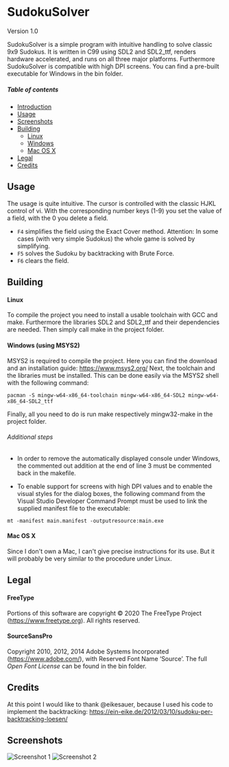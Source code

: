 # SudokuSolver

Version 1.0

SudokuSolver is a simple program with intuitive handling to solve classic 9x9 Sudokus. It is written in C99 using SDL2 and SDL2_ttf, renders hardware
accelerated, and runs on all three major platforms. Furthermore SudokuSolver is compatible with high DPI screens.
You can find a pre-built executable for Windows in the bin folder.

##### Table of contents
* [Introduction](#sudokusolver)
* [Usage](#usage)
* [Screenshots](#screenshots)
* [Building](#building)
  * [Linux](#linux)
  * [Windows](#windows-using-msys2)
  * [Mac OS X](#mac-os-x)
* [Legal](#legal)
* [Credits](#credits)

## Usage

The usage is quite intuitive. The cursor is controlled with the classic HJKL control of vi. With the corresponding number keys (1-9) you set the value of a field, with the 0 you delete a field.

* `F4` simplifies the field using the Exact Cover method. Attention: In some cases (with very simple Sudokus) the whole game is solved by simplifying.
* `F5` solves the Sudoku by backtracking with Brute Force.
* `F6` clears the field.

## Building

#### Linux

To compile the project you need to install a usable toolchain with GCC and make. Furthermore the libraries SDL2 and SDL2_ttf and their dependencies are needed. Then simply call make in the project folder.

#### Windows (using MSYS2)

MSYS2 is required to compile the project. Here you can find the download and an installation guide: https://www.msys2.org/
Next, the toolchain and the libraries must be installed. This can be done easily via the MSYS2 shell with the following command:

```pacman -S mingw-w64-x86_64-toolchain mingw-w64-x86_64-SDL2 mingw-w64-x86_64-SDL2_ttf```

Finally, all you need to do is run make respectively mingw32-make in the project folder.

###### Additional steps

* In order to remove the automatically displayed console under Windows, the commented out addition at the end of line 3 must be commented back in the makefile.

* To enable support for screens with high DPI values and to enable the visual styles for the dialog boxes, the following command from the Visual Studio Developer Command Prompt must be used to link the supplied manifest file to the executable:

```mt -manifest main.manifest -outputresource:main.exe```

#### Mac OS X

Since I don't own a Mac, I can't give precise instructions for its use. But it will probably be very similar to the procedure under Linux.

## Legal

#### FreeType

Portions of this software are copyright © 2020 The FreeType Project (https://www.freetype.org). All rights reserved.

#### SourceSansPro

Copyright 2010, 2012, 2014 Adobe Systems Incorporated (https://www.adobe.com/), with Reserved Font Name ‘Source’. The full _Open Font License_ can be found in the bin folder.

## Credits

At this point I would like to thank @eikesauer, because I used his code to implement the backtracking:
https://ein-eike.de/2012/03/10/sudoku-per-backtracking-loesen/

## Screenshots

![Screenshot 1](https://github.com/bennibacktbackwaren/SudokuSolver/blob/master/doc/scr1.PNG)
![Screenshot 2](https://github.com/bennibacktbackwaren/SudokuSolver/blob/master/doc/scr2.PNG)

